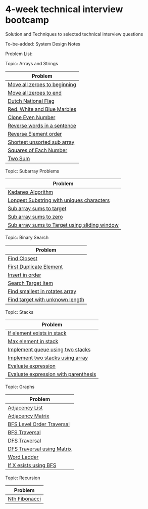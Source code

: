 # 4-week technical interview bootcamp

Solution and Techniques to selected technical interview questions

To-be-added: System Design Notes

Problem List:

Topic: Arrays and Strings  
    
| Problem |       
|---|         
| [Move all zeroes to beginning](src/chapter1/arraysandstrings/partitioningarrays/AllZeroesToBeginning.java)|    
| [Move all zeroes to end](src/chapter1/arraysandstrings/partitioningarrays/AllZeroesToEnd.java)|    
| [Dutch National Flag](src/chapter1/arraysandstrings/partitioningarrays/DutchNationalFlag.java)|   
| [Red, White and Blue Marbles](src/chapter1/arraysandstrings/partitioningarrays/RedWhiteAndBlue.java)|   
| [Clone Even Number](src/chapter1/arraysandstrings/reverseArrayTraversal/CloneEvenNumber.java)|    
| [Reverse words in a sentence](src/chapter1/arraysandstrings/reverseArrayTraversal/ReverseWordsSentence.java)|   
| [Reverse Element order](src/chapter1/arraysandstrings/traverseFromBothEnds/ReverseElementOrder.java)|   
| [Shortest unsorted sub array](src/chapter1/arraysandstrings/traverseFromBothEnds/ShortestUnsortedSubarray.java)|  
| [Squares of Each Number](src/chapter1/arraysandstrings/traverseFromBothEnds/SquaresOfEachNumber.java)|  
| [Two Sum](src/chapter1/arraysandstrings/traverseFromBothEnds/TwoSum.java)|

Topic: Subarray Problems
    
| Problem |         
|---|   
| [Kadanes Algorithm](src/chapter2/subarrayproblems/KadanesAlgorithm.java)|  
| [Longest Substring with uniques characters](src/chapter2/subarrayproblems/LongestSubstringWithUniqueCharacters.java)|  
| [Sub array sums to target](src/chapter2/subarrayproblems/SubArraySumsToX.java)|  
| [Sub array sums to zero](src/chapter2/subarrayproblems/SubArraySumsToZero.java)|  
| [Sub array sums to Target using sliding window](src/chapter2/subarrayproblems/SumsToXUsingSlididngWindow.java)|  

Topic: Binary Search

| Problem |    
|--- |  
| [Find Closest](src/chapter5/binarySearch/FindClosest.java) |   
| [First Duplicate Element](src/chapter5/binarysearch/FirstDuplicateElement.java)|  
| [Insert in order](src/chapter5/binarysearch/InsertInOrder.java) |  
| [Search Target Item](src/chapter5/binarysearch/SearchtargetItem.java) |  
| [Find smallest in rotates array](src/chapter5/binarysearch/FindSmallestInRotatedArray.java) |
| [Find target with unknown length](src/chapter5/binarysearch/FindTargetWithUnknownLength.java) |
 
Topic: Stacks

| Problem |
|--- |  
| [If element exists in stack](src/chapter8/stacks/IfExistsInStack.java) |  
| [Max element in stack](src/chapter8/stacks/MaxElementInStack.java) |   
| [Implement queue using two stacks](src/chapter8/stacks/QueueUsingTwoStacks.java) |   
| [Implement two stacks using array](src/chapter8/stacks/TwoStacksUsingArray.java) |  
| [Evaluate expression](src/chapter8/stacks/EvaluateExpression.java) |  
| [Evaluate expression with parenthesis](src/chapter8/stacks/EvaluateExpressionWithParenthesis.java) |  

Topic: Graphs

| Problem |  
|--- |  
|[Adjacency List](src/chapter15/graphs/AdjacencyList.java) |  
|[Adjacency Matrix](src/chapter15/graphs/AdjacencyMatrix.java) |  
|[BFS Level Order Traversal](src/chapter15/graphs/BFSLevelOrder.java) |  
|[BFS Traversal](src/chapter15/graphs/BFSTraversal.java) |  
|[DFS Traversal](src/chapter15/graphs/DFSTraversal.java) |  
|[DFS Traversal using Matrix](src/chapter15/graphs/DFSTraversalMatrix.java) |  
|[Word Ladder](src/chapter15/graphs/WordLadderProblem.java) |  
|[If X esists using BFS](src/chapter15/graphs/FindXExistsBFS.java) |  

Topic: Recursion   

| Problem |    
| --- |    
| [Nth Fibonacci](src/chapter6/recursionandbacktracking/NthFibonacci.java) |